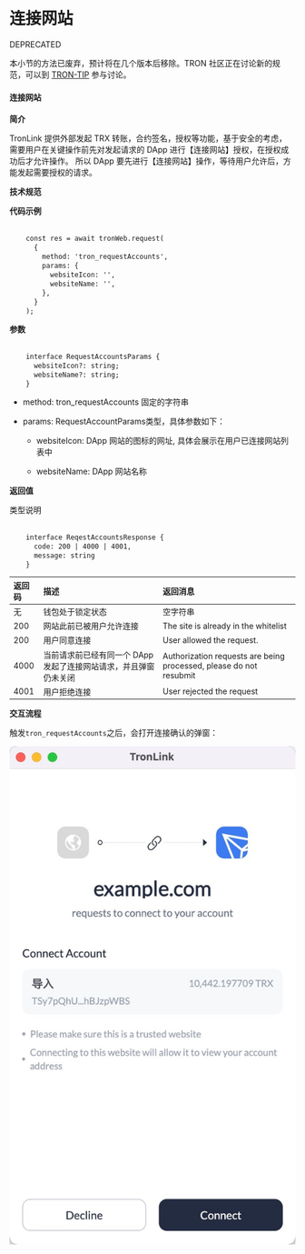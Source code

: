 # 连接网站

<span class="deprecated">DEPRECATED</span>

本小节的方法已废弃，预计将在几个版本后移除。TRON 社区正在讨论新的规范，可以到 [TRON-TIP](https://github.com/tronprotocol/tips/issues/463) 参与讨论。

#### 连接网站

**简介**

TronLink 提供外部发起 TRX 转账，合约签名，授权等功能，基于安全的考虑， 需要用户在关键操作前先对发起请求的 DApp 进行【连接网站】授权，在授权成功后才允许操作。 所以 DApp 要先进行【连接网站】操作，等待用户允许后，方能发起需要授权的请求。

**技术规范**

**代码示例**

```shell

    const res = await tronWeb.request(
      {
        method: 'tron_requestAccounts',
        params: {
          websiteIcon: '',
          websiteName: '',
        },
      }
    );
```
**参数**

```shell

    interface RequestAccountsParams {
      websiteIcon?: string;
      websiteName?: string;
    }
```
  * method: tron_requestAccounts 固定的字符串

  * params: RequestAccountParams类型，具体参数如下：

    * websiteIcon: DApp 网站的图标的网址, 具体会展示在用户已连接网站列表中

    * websiteName: DApp 网站名称

**返回值**

类型说明

```shell

    interface ReqestAccountsResponse {
      code: 200 | 4000 | 4001,
      message: string
    }
```

| 返回码 | 描述 | 返回消息 |
|:-------|:-------|:-------|
| 无  | 钱包处于锁定状态   | 空字符串  |
| 200  | 网站此前已被用户允许连接   | The site is already in the whitelist  |
| 200  | 用户同意连接   | User allowed the request.  |
| 4000  | 当前请求前已经有同一个 DApp 发起了连接网站请求，并且弹窗仍未关闭   | Authorization requests are being processed, please do not resubmit  |
| 4001  | 用户拒绝连接   | User rejected the request  |


**交互流程**

触发`tron_requestAccounts`之后，会打开连接确认的弹窗：

![image](../../images/tronlink-wallet-extension_request-tronlink-extension_connect-website_img_0.jpg)


